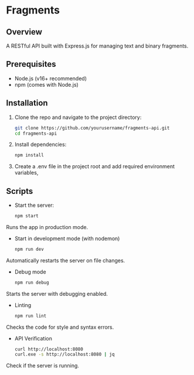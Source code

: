# Fragments 

## Overview

A RESTful API built with Express.js for managing text and binary fragments.

## Prerequisites

- Node.js (v16+ recommended)
- npm (comes with Node.js)

## Installation

1. Clone the repo and navigate to the project directory:

   ```sh
   git clone https://github.com/yourusername/fragments-api.git
   cd fragments-api
2. Install dependencies:

   ```sh
   npm install
3. Create a .env file in the project root and add required environment variables,

## Scripts

* Start the server:

   ```sh
   npm start
Runs the app in production mode.

* Start in development mode (with nodemon)

   ```sh
   npm run dev
Automatically restarts the server on file changes.

* Debug mode

   ```sh
   npm run debug
Starts the server with debugging enabled.

* Linting

   ```sh
   npm run lint
Checks the code for style and syntax errors.

* API Verification

   ```sh
   curl http://localhost:8080
  curl.exe -s http://localhost:8080 | jq
Check if the server is running.



